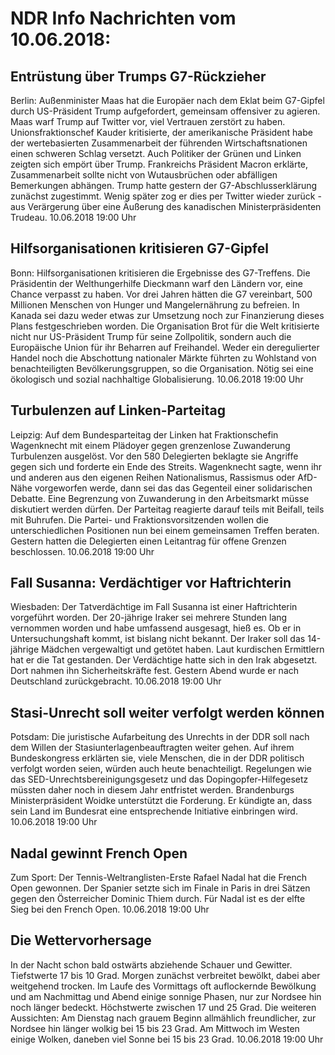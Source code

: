 # NDR Info Nachrichten vom 10.06.2018:


## Entrüstung über Trumps G7-Rückzieher
Berlin: Außenminister Maas hat die Europäer nach dem Eklat beim G7-Gipfel durch US-Präsident Trump aufgefordert, gemeinsam offensiver zu agieren. Maas warf Trump auf Twitter vor, viel Vertrauen zerstört zu haben. Unionsfraktionschef Kauder kritisierte, der amerikanische Präsident habe der wertebasierten Zusammenarbeit der führenden Wirtschaftsnationen einen schweren Schlag versetzt. Auch Politiker der Grünen und Linken zeigten sich empört über Trump. Frankreichs Präsident Macron erklärte, Zusammenarbeit sollte nicht von Wutausbrüchen oder abfälligen Bemerkungen abhängen. Trump hatte gestern der G7-Abschlusserklärung zunächst zugestimmt. Wenig später zog er dies per Twitter wieder zurück - aus Verärgerung über eine Äußerung des kanadischen Ministerpräsidenten Trudeau. 10.06.2018 19:00 Uhr 

## Hilfsorganisationen kritisieren G7-Gipfel
Bonn: Hilfsorganisationen kritisieren die Ergebnisse des G7-Treffens. Die Präsidentin der Welthungerhilfe Dieckmann warf den Ländern vor, eine Chance verpasst zu haben. Vor drei Jahren hätten die G7 vereinbart, 500 Millionen Menschen von Hunger und Mangelernährung zu befreien. In Kanada sei dazu weder etwas zur Umsetzung noch zur Finanzierung dieses Plans festgeschrieben worden. Die Organisation Brot für die Welt kritisierte nicht nur US-Präsident Trump für seine Zollpolitik, sondern auch die Europäische Union für ihr Beharren auf Freihandel. Weder ein deregulierter Handel noch die Abschottung nationaler Märkte führten zu Wohlstand von benachteiligten Bevölkerungsgruppen, so die Organisation. Nötig sei eine ökologisch und sozial nachhaltige Globalisierung. 10.06.2018 19:00 Uhr 

## Turbulenzen auf Linken-Parteitag
Leipzig: Auf dem Bundesparteitag der Linken hat Fraktionschefin Wagenknecht mit einem Plädoyer gegen grenzenlose Zuwanderung Turbulenzen ausgelöst. Vor den 580 Delegierten beklagte sie Angriffe gegen sich und forderte ein Ende des Streits. Wagenknecht sagte, wenn ihr und anderen aus den eigenen Reihen Nationalismus, Rassismus oder AfD-Nähe vorgeworfen werde, dann sei das das Gegenteil einer solidarischen Debatte. Eine Begrenzung von Zuwanderung in den Arbeitsmarkt müsse diskutiert werden dürfen. Der Parteitag reagierte darauf teils mit Beifall, teils mit Buhrufen. Die Partei- und Fraktionsvorsitzenden wollen die unterschiedlichen Positionen nun bei einem gemeinsamen Treffen beraten. Gestern hatten die Delegierten einen Leitantrag für offene Grenzen beschlossen. 10.06.2018 19:00 Uhr 

## Fall Susanna: Verdächtiger vor Haftrichterin
Wiesbaden: Der Tatverdächtige im Fall Susanna ist einer Haftrichterin vorgeführt worden. Der 20-jährige Iraker sei mehrere Stunden lang vernommen worden und habe umfassend ausgesagt, hieß es. Ob er in Untersuchungshaft kommt, ist bislang nicht bekannt. Der Iraker soll das 14-jährige Mädchen vergewaltigt und getötet haben. Laut kurdischen Ermittlern hat er die Tat gestanden. Der Verdächtige hatte sich in den Irak abgesetzt. Dort nahmen ihn Sicherheitskräfte fest. Gestern Abend wurde er nach Deutschland zurückgebracht. 10.06.2018 19:00 Uhr 

## Stasi-Unrecht soll weiter verfolgt werden können
Potsdam: Die juristische Aufarbeitung des Unrechts in der DDR soll nach dem Willen der Stasiunterlagenbeauftragten weiter gehen. Auf ihrem Bundeskongress erklärten sie, viele Menschen, die in der DDR politisch verfolgt worden seien, würden auch heute benachteiligt. Regelungen wie das SED-Unrechtsbereinigungsgesetz und das Dopingopfer-Hilfegesetz müssten daher noch in diesem Jahr entfristet werden. Brandenburgs Ministerpräsident Woidke unterstützt die Forderung. Er kündigte an, dass sein Land im Bundesrat eine entsprechende Initiative einbringen wird. 10.06.2018 19:00 Uhr 

## Nadal gewinnt French Open
Zum Sport: Der Tennis-Weltranglisten-Erste Rafael Nadal hat die French Open gewonnen. Der Spanier setzte sich im Finale in Paris in drei Sätzen gegen den Österreicher Dominic Thiem durch. Für Nadal ist es der elfte Sieg bei den French Open. 10.06.2018 19:00 Uhr 

## Die Wettervorhersage
In der Nacht schon bald ostwärts abziehende Schauer und Gewitter. Tiefstwerte 17 bis 10 Grad. Morgen zunächst verbreitet bewölkt, dabei aber weitgehend trocken. Im Laufe des Vormittags oft auflockernde Bewölkung und am Nachmittag und Abend einige sonnige Phasen, nur zur Nordsee hin noch länger bedeckt. Höchstwerte zwischen 17 und 25 Grad. Die weiteren Aussichten: Am Dienstag nach grauem Beginn allmählich freundlicher, zur Nordsee hin länger wolkig bei 15 bis 23 Grad. Am Mittwoch im Westen einige Wolken, daneben viel Sonne bei 15 bis 23 Grad. 10.06.2018 19:00 Uhr 
